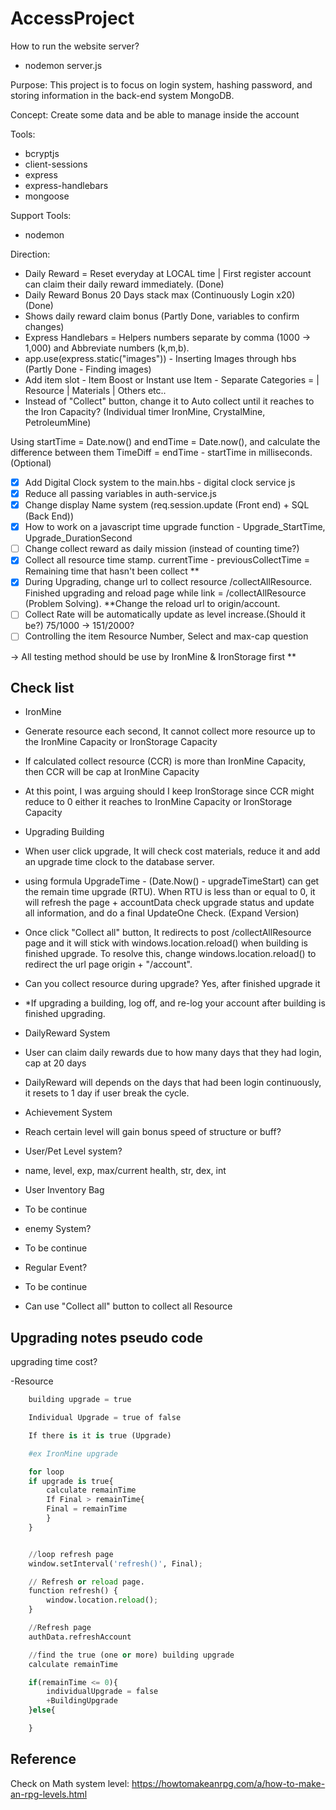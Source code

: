 # AccessProject

How to run the website server?
- nodemon server.js

Purpose: This project is to focus on login system, hashing password, and storing information in the back-end system MongoDB.

Concept: Create some data and be able to manage inside the account

Tools:
- bcryptjs
- client-sessions
- express
- express-handlebars
- mongoose

Support Tools:
- nodemon

Direction:
- Daily Reward = Reset everyday at LOCAL time | First register account can claim their daily reward immediately. (Done)
- Daily Reward Bonus 20 Days stack max (Continuously Login x20) (Done)
- Shows daily reward claim bonus (Partly Done, variables to confirm changes)
- Express Handlebars = Helpers numbers separate by comma (1000 -> 1,000) and Abbreviate numbers (k,m,b).
- app.use(express.static("images")) - Inserting Images through hbs (Partly Done - Finding images)
- Add item slot - Item Boost or Instant use Item - Separate Categories = | Resource | Materials | Others etc..
- Instead of "Collect" button, change it to Auto collect until it reaches to the Iron Capacity? (Individual timer IronMine, CrystalMine, PetroleumMine)

Using startTime = Date.now() and endTime = Date.now(), and calculate the difference between them TimeDiff = endTime - startTime in milliseconds. (Optional)

- [x] Add Digital Clock system to the main.hbs - digital clock service js
- [x] Reduce all passing variables in auth-service.js
- [x] Change display Name system (req.session.update (Front end) + SQL (Back End))
- [x] How to work on a javascript time upgrade function - Upgrade_StartTime, Upgrade_DurationSecond
- [ ] Change collect reward as daily mission (instead of counting time?)
- [x] Collect all resource time stamp. currentTime - previousCollectTime = Remaining time that hasn't been collect **
- [x] During Upgrading, change url to collect resource /collectAllResource. Finished upgrading and reload page while link = /collectAllResource (Problem Solving). **Change the reload url to origin/account.
- [ ] Collect Rate will be automatically update as level increase.(Should it be?) 75/1000 -> 151/2000?
- [ ] Controlling the item Resource Number, Select and max-cap question

-> All testing method should be use by IronMine & IronStorage first **

## Check list
- IronMine
- Generate resource each second, It cannot collect more resource up to the IronMine Capacity or IronStorage Capacity
- If calculated collect resource (CCR) is more than IronMine Capacity, then CCR will be cap at IronMine Capacity
- At this point, I was arguing should I keep IronStorage since CCR might reduce to 0 either it reaches to IronMine Capacity or IronStorage Capacity

- Upgrading Building
- When user click upgrade, It will check cost materials, reduce it and add an upgrade time clock to the database server.
- using formula UpgradeTime - (Date.Now() - upgradeTimeStart) can get the remain time upgrade (RTU). When RTU is less than or equal to 0, it will refresh the page + accountData check upgrade status and update all information, and do a final UpdateOne Check. (Expand Version)
- Once click "Collect all" button, It redirects to post /collectAllResource page and it will stick with windows.location.reload() when building is finished upgrade. To resolve this, change windows.location.reload() to redirect the url page origin + "/account".
- Can you collect resource during upgrade? Yes, after finished upgrade it
- *If upgrading a building, log off, and re-log your account after building is finished upgrading.


- DailyReward System
- User can claim daily rewards due to how many days that they had login, cap at 20 days
- DailyReward will depends on the days that had been login continuously, it resets to 1 day if user break the cycle.

- Achievement System
- Reach certain level will gain bonus speed of structure or buff?

- User/Pet Level system?
- name, level, exp, max/current health, str, dex, int

- User Inventory Bag
- To be continue

- enemy System?
- To be continue

- Regular Event?
- To be continue

- Can use "Collect all" button to collect all Resource


## Upgrading notes pseudo code

upgrading time cost?

-Resource
```python
    building upgrade = true

    Individual Upgrade = true of false

    If there is it is true (Upgrade)

    #ex IronMine upgrade

    for loop
    if upgrade is true{
        calculate remainTime
        If Final > remainTime{
        Final = remainTime
        }
    }


    //loop refresh page
    window.setInterval('refresh()', Final);

    // Refresh or reload page.
    function refresh() {
        window.location.reload();
    }

    //Refresh page
    authData.refreshAccount

    //find the true (one or more) building upgrade
    calculate remainTime

    if(remainTime <= 0){
        individualUpgrade = false
        +BuildingUpgrade
    }else{

    }
```
## Reference

Check on Math system level:
https://howtomakeanrpg.com/a/how-to-make-an-rpg-levels.html
